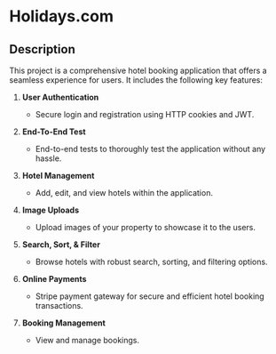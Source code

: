 # Holidays.com

## Description

This project is a comprehensive hotel booking application that offers a seamless experience for users. It includes the following key features:

1. **User Authentication**
   - Secure login and registration using HTTP cookies and JWT.

2. **End-To-End Test**
   - End-to-end tests to thoroughly test the application without any hassle.

3. **Hotel Management**
   - Add, edit, and view hotels within the application.

4. **Image Uploads**
   - Upload images of your property to showcase it to the users.

5. **Search, Sort, & Filter**
   - Browse hotels with robust search, sorting, and filtering options.

6. **Online Payments**
   - Stripe payment gateway for secure and efficient hotel booking transactions.

7. **Booking Management**
   - View and manage bookings.

